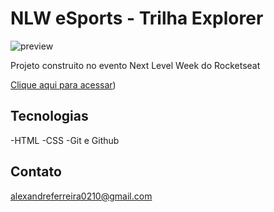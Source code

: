 # NLW eSports - Trilha Explorer

![preview](./.github/preview.png)

Projeto construito no evento Next Level Week do Rocketseat

[Clique aqui para acessar](https://Alexandre0210.github.io/NLW))

## Tecnologias

-HTML 
-CSS
-Git e Github

## Contato

alexandreferreira0210@gmail.com